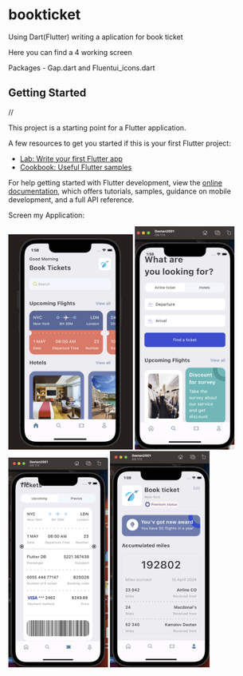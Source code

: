 # bookticket

Using Dart(Flutter) writing a aplication for book ticket

Here you can find a 4 working screen

Packages - Gap.dart and Fluentui_icons.dart


## Getting Started


//

This project is a starting point for a Flutter application.

A few resources to get you started if this is your first Flutter project:

- [Lab: Write your first Flutter app](https://docs.flutter.dev/get-started/codelab)
- [Cookbook: Useful Flutter samples](https://docs.flutter.dev/cookbook)

For help getting started with Flutter development, view the
[online documentation](https://docs.flutter.dev/), which offers tutorials,
samples, guidance on mobile development, and a full API reference.

Screen my Application: 


<p float="left">
  <img src="Screen2.png" width="250" /> 
  <img src="Screen4.png" width="200" />
  <img src="Screen5.png" width="200" />
  <img src="Screen6.png" width="200" />

  
</p>



